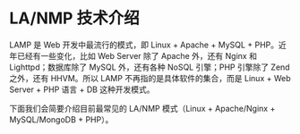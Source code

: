 # LA/NMP 技术介绍

LAMP 是 Web 开发中最流行的模式，即 Linux + Apache + MySQL + PHP。近年已经有一些变化，比如 Web Server 除了 Apache 外，还有 Nginx 和 Lighttpd；数据库除了 MySQL 外，还有各种 NoSQL 引擎；PHP 引擎除了 Zend 之外，还有 HHVM。所以 LAMP 不再指的是具体软件的集合，而是 Linux + Web Server + PHP 语言 + DB 这种开发模式。

下面我们会简要介绍目前最常见的 LA/NMP 模式（Linux + Apache/Nginx + MySQL/MongoDB + PHP）。